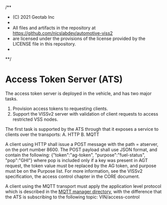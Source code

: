 /**
* (C) 2021 Geotab Inc
*
* All files and artifacts in the repository at https://github.com/nicslabdev/automotive-viss2
* are licensed under the provisions of the license provided by the LICENSE file in this repository.
*
**/

# Access Token Server (ATS)

The access token server is deployed in the vehicle, and has two major tasks.

1. Provision access tokens to requesting clients.
2. Support the VISSv2 server with validation of client requests to access restricted VSS nodes.

The first task is supported by the ATS through that it exposes a service to clients over the transports:
A. HTTP
B. MQTT

A client using HTTP shall issue a POST message with the path = atserver, on the port number 8600.
The POST payload shall use JSON format, and contain the following:
{"token":"ag-token", "purpose":"fuel-status", "pop":"GHI"}
where pop is included only if a key was present in AGT request, the token value must be replaced by the AG token, and purpose must be on the Purpose list. For more information, see the VISSv2 specification, the access control chapter in the CORE document.

A client using the MQTT transport must apply the application level protocol which is described in the <a href="https://github.com/MEAE-GOT/WAII/tree/master/server/mqtt_mgr">MQTT manager directory</a>, with the difference that the ATS is subscribing to the following topic:
VIN/access-control



